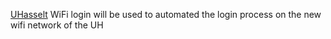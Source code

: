 [UHasselt](http://www.uhasselt.be) WiFi login will be used to automated the login process on the new wifi network of the UH